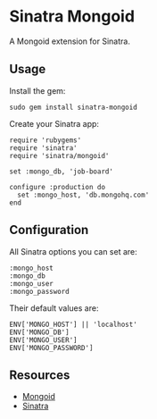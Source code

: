 Sinatra Mongoid
===============

A Mongoid extension for Sinatra.

Usage
-----

Install the gem:

    sudo gem install sinatra-mongoid

Create your Sinatra app:

    require 'rubygems'
    require 'sinatra'
    require 'sinatra/mongoid'

    set :mongo_db, 'job-board'

    configure :production do
      set :mongo_host, 'db.mongohq.com'
    end

Configuration
-------------

All Sinatra options you can set are:

    :mongo_host
    :mongo_db
    :mongo_user
    :mongo_password

Their default values are:

    ENV['MONGO_HOST'] || 'localhost'
    ENV['MONGO_DB']
    ENV['MONGO_USER']
    ENV['MONGO_PASSWORD']

Resources
---------

* [Mongoid](http://mongoid.org)
* [Sinatra](http://sinatrarb.com)

